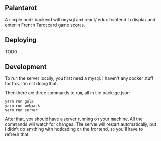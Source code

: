 Palantarot
----------

A simple node backend with mysql and react/redux frontend to display and enter in French Tarot card game scores.

Deploying
---------

TODO

Development
-----------

To run the server locally, you first need a mysql. I haven't any docker stuff for this. I'm not doing that.

Then there are three commands to run, all in the package.json:

```
yarn run gulp
yarn run webpack
yarn run server
```

After that, you should have a server running on your machine. All the commands will watch for changes. The server will restart automatically, but I didn't do anything with hotloading on the frontend, so you'll have to refresh that.